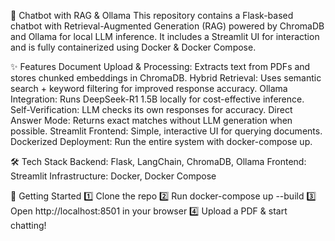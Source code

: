🚀 Chatbot with RAG & Ollama
This repository contains a Flask-based chatbot with Retrieval-Augmented Generation (RAG) powered by ChromaDB and Ollama for local LLM inference. It includes a Streamlit UI for interaction and is fully containerized using Docker & Docker Compose.

✨ Features
Document Upload & Processing: Extracts text from PDFs and stores chunked embeddings in ChromaDB.
Hybrid Retrieval: Uses semantic search + keyword filtering for improved response accuracy.
Ollama Integration: Runs DeepSeek-R1 1.5B locally for cost-effective inference.
Self-Verification: LLM checks its own responses for accuracy.
Direct Answer Mode: Returns exact matches without LLM generation when possible.
Streamlit Frontend: Simple, interactive UI for querying documents.
Dockerized Deployment: Run the entire system with docker-compose up.

🛠 Tech Stack
Backend: Flask, LangChain, ChromaDB, Ollama
Frontend: Streamlit
Infrastructure: Docker, Docker Compose

🚀 Getting Started
1️⃣ Clone the repo
2️⃣ Run docker-compose up --build
3️⃣ Open http://localhost:8501 in your browser
4️⃣ Upload a PDF & start chatting!